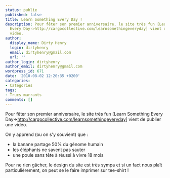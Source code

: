 ```yaml
---
status: publie
published: false
title: Learn Something Every Day !
description: Pour fêter son premier anniversaire, le site très fun [Learn Something
  Every Day->http://cargocollective.com/learnsomethingeveryday] vient de publier une
  vidéo.
author:
  display_name: Dirty Henry
  login: dirtyhenry
  email: dirtyhenry@gmail.com
  url: ''
author_login: dirtyhenry
author_email: dirtyhenry@gmail.com
wordpress_id: 671
date: '2010-08-02 12:20:35 +0200'
categories:
- Catégories
tags:
- Trucs marrants
comments: []
---
```

Pour fêter son premier anniversaire, le site très fun [Learn Something Every Day->http://cargocollective.com/learnsomethingeveryday] vient de publier une vidéo.

On y apprend (ou on s'y souvient) que :
- la banane partage 50% du génome humain
- les éléphants ne savent pas sauter
- une poule sans tête à réussi à vivre 18 mois

Pour ne rien gâcher, le design du site est très sympa et si un fact nous plaît particulièrement, on peut se le faire imprimer sur tee-shirt ! 

<object width="500" height="281"><param name="allowfullscreen" value="true" /><param name="allowscriptaccess" value="always" /><param name="movie" value="http://vimeo.com/moogaloop.swf?clip_id=13800968&amp;server=vimeo.com&amp;show_title=1&amp;show_byline=0&amp;show_portrait=0&amp;color=ff0179&amp;fullscreen=1" /><embed src="http://vimeo.com/moogaloop.swf?clip_id=13800968&amp;server=vimeo.com&amp;show_title=1&amp;show_byline=0&amp;show_portrait=0&amp;color=ff0179&amp;fullscreen=1" type="application/x-shockwave-flash" allowfullscreen="true" allowscriptaccess="always" width="500" height="281"></embed></object>
